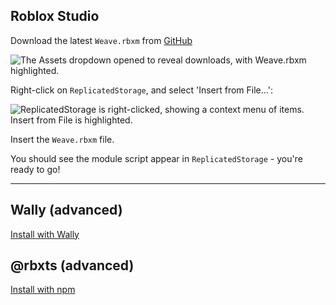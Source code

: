 ## Roblox Studio

Download the latest `Weave.rbxm` from <a href="https://github.com/andrewtdiz/Weave/releases/latest" target="_blank">GitHub</a>

![The Assets dropdown opened to reveal downloads, with Weave.rbxm highlighted.](index/weaveAssets.png)

Right-click on `ReplicatedStorage`, and select 'Insert from File...':

![ReplicatedStorage is right-clicked, showing a context menu of items. Insert from File is highlighted.](index/Github-Releases-Guide-3-Dark.png)

Insert the `Weave.rbxm` file.

You should see the module script appear in `ReplicatedStorage` - you're ready to go!

---

## Wally (advanced)

[Install with Wally](https://wally.run/package/andrewtdiz/weave)

## @rbxts (advanced)

[Install with npm](https://www.npmjs.com/package/@rbxts/weave)
